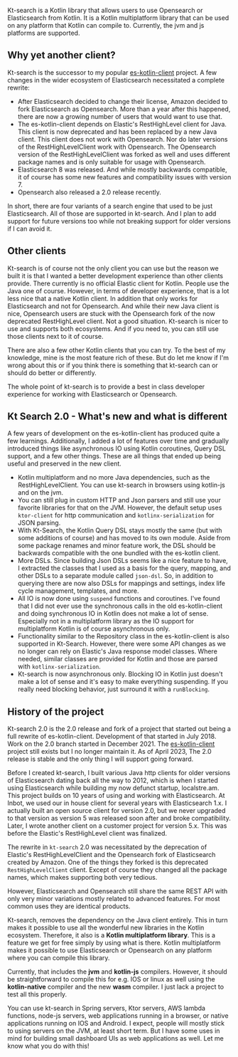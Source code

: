 Kt-search is a Kotlin library that allows users to use Opensearch or Elasticsearch from Kotlin. It is a Kotlin multiplatform library that can be used on any platform that Kotlin can compile to. Currently, the jvm and js platforms are supported. 

## Why yet another client?

Kt-search is the successor to my popular [es-kotlin-client](https://github.com/jillesvangurp/es-kotlin-client) project. A few changes in the wider ecosystem of Elasticsearch necessitated a complete rewrite:

- After Elasticsearch decided to change their license, Amazon decided to fork Elasticsearch as Opensearch. More than a year after this happened, there are now a growing number of users that would want to use that.
- The es-kotlin-client depends on Elastic's RestHighLevel client for Java. This client is now deprecated and has been replaced by a new Java client. This client does not work with Opensearch. Nor do later versions of the RestHighLevelClient work with Opensearch. The Opensearch version of the RestHighLevelClient was forked as well and uses different package names and is only suitable for usage with Opensearch.
- Elasticsearch 8 was released. And while mostly backwards compatible, it of course has some new features and compatibility issues with version 7.
- Opensearch also released a 2.0 release recently.

In short, there are four variants of a search engine that used to be just Elasticsearch. All of those are supported in kt-search. And I plan to add support for future versions too while not breaking support for older versions if I can avoid it. 

## Other clients

Kt-search is of course not the only client you can use but the reason we built it is that I wanted a better development experience than other clients
provide. There currently is no official Elastic client for Kotlin. People use the Java one of course. However, in terms of developer experience,
that is a lot less nice that a native Kotlin client. In addition that only works for Elasticsearch and not for Opensearch. And while their 
new Java client is nice, Opensearch users are stuck with the Opensearch fork of the now deprecated RestHighLevel client. Not a good situation. 
Kt-search is nicer to use and supports both ecosystems. And if you need to, you can still use those clients next to it of course.

There are also a few other Kotlin clients that you can try. To the best of my knowledge, mine is the most feature rich of these. 
But do let me know if I'm wrong about this or if you think there is something that kt-search can or should do better or differently.

The whole point of kt-search is to provide a best in class developer experience for working with Elasticsearch or Opensearch.

## Kt Search 2.0 - What's new and what is different

 A few years of development on the es-kotlin-client has produced quite a few learnings. Additionally, I added a lot of features over time and gradually introduced things like asynchronous IO using Kotlin coroutines, Query DSL support, and a few other things. These are all things that ended up being useful and preserved in the new client.

 - Kotlin multiplatform and no more Java dependencies, such as the RestHighLevelClient. You can use kt-search in browsers using kotlin-js and on the jvm.
- You can still plug in custom HTTP and Json parsers and still use your favorite libraries for that on the JVM. However, the default setup uses `ktor-client` for http communication and `kotlinx-serialization` for JSON parsing.
- With Kt-Search, the Kotlin Query DSL stays mostly the same (but with some additions of course) and has moved to its own module. Aside from some package renames and minor feature work, the DSL should be backwards compatible with the one bundled with the es-kotlin client.
- More DSLs. Since building Json DSLs seems like a nice feature to have, I extracted the classes that I used as a basis for the query, mapping, and other DSLs to a separate module called `json-dsl`. So, in addition to querying there are now also DSLs for mappings and settings, index life cycle management, templates, and more.
 - All IO is now done using `suspend` functions and coroutines. I've found that I did not ever use the synchronous calls in the old es-kotlin-client and doing synchronous IO in Kotlin does not make a lot of sense. Especially not in a multiplatform library as the IO support for multiplatform Kotlin is of course asynchronous only.
- Functionality similar to the Repository class in the es-kotlin-client is also supported in Kt-Search. However, there were some API changes as we no longer can rely on Elastic's Java response model classes. Where needed, similar classes are provided for Kotlin and those are parsed with `kotlinx-serialization`.
- Kt-search is now asynchronous only. Blocking IO in Kotlin just doesn't make a lot of sense and it's easy to make everything suspending. If you really need blocking behavior, just surround it with a `runBlocking`.

## History of the project

Kt-search 2.0 is the 2.0 release and fork of a project that started out being a full rewrite of es-kotlin-client. Development of that started in July 2018. Work on the 2.0 branch started in December 2021. The [es-kotlin-client](https://github.com/jillesvangurp/es-kotlin-client) project still exists but I no longer maintain it. As of April 2023, The 2.0 release is stable and the only thing I will support going forward.

Before I created kt-search, I built various Java http clients for older versions of Elasticsearch dating back all the way to 2012, which is when I started using Elasticsearch while building my now defunct startup, localstre.am. This project builds on 10 years of using and working with Elasticsearch. At Inbot, we used our in house client for several years with Elasticsearch 1.x. I actually built an open source client for version 2.0, but we never upgraded to that version as version 5 was released soon after and broke compatibility. Later, I wrote another client on a customer project for version 5.x. This was before the Elastic's RestHighLevel client was finalized.

The rewrite in `kt-search` 2.0 was necessitated by the deprecation of Elastic's RestHighLevelClient and the Opensearch fork of Elasticsearch created by Amazon. One of the things they forked is this deprecated `RestHighLevelClient` client. Except of course they changed all the package names, which makes supporting both very tedious.

However, Elasticsearch and Opensearch still share the same REST API with only very minor variations mostly related to advanced features. For most common uses they are identical products.

Kt-search, removes the dependency on the Java client entirely. This in turn makes it possible to use all the wonderful new libraries in the Kotlin ecosystem. Therefore, it also is a **Kotlin multiplatform library**. This is a feature we get for free simply by using what is there. Kotlin multiplatform makes it possible to use Elasticsearch or Opensearch on any platform where you can compile this library.

Currently, that includes the **jvm** and **kotlin-js** compilers. However, it should be straightforward to compile this for e.g. IOS or linux as well using the **kotlin-native** compiler and the new **wasm** compiler. I just lack a project to test all this properly.

You can use kt-search in Spring servers, Ktor servers, AWS lambda functions, node-js servers, web applications running in a browser, or native applications running on IOS and Android. I expect, people will mostly stick to using servers on the JVM, at least short term. But I have some uses in mind for building small dashboard UIs as web applications as well. Let me know what you do with this!